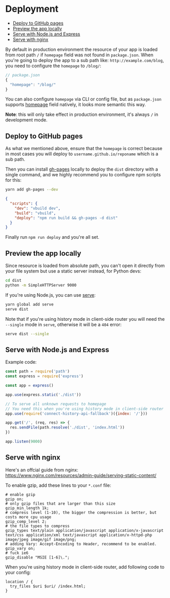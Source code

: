 # Deployment

<!-- toc -->

- [Deploy to GitHub pages](#deploy-to-github-pages)
- [Preview the app locally](#preview-the-app-locally)
- [Serve with Node.js and Express](#serve-with-nodejs-and-express)
- [Serve with nginx](#serve-with-nginx)

<!-- tocstop -->

By default in production environment the resource of your app is loaded from root path `/` if `homepage` field was not found in `package.json`. When you're going to deploy the app to a sub path like: `http://example.com/blog`, you need to configure the `homepage` to `/blog/`:

```js
// package.json
{
  "homepage": "/blog/"
}
```

You can also configure `homepage` via CLI or config file, but as `package.json` supports [homepage](https://yarnpkg.com/lang/en/docs/package-json/#toc-homepage) field natively, it looks more semantic this way.

**Note**: this will only take effect in production environment, it's always `/` in development mode.

## Deploy to GitHub pages

As what we mentioned above, ensure that the `homepage` is correct because in most cases you will deploy to `username.github.io/reponame` which is a sub path.

Then you can install [gh-pages](https://github.com/tschaub/gh-pages) locally to deploy the `dist` directory with a single command, and we highly recommend you to configure npm scripts for this:

```bash
yarn add gh-pages --dev
```

```json
{
  "scripts": {
    "dev": "vbuild dev",
    "build": "vbuild",
    "deploy": "npm run build && gh-pages -d dist"
  }
}
```

Finally run `npm run deploy` and you're all set.

## Preview the app locally

Since resource is loaded from absolute path, you can't open it directly from your file system but use a static server instead, for Python devs:

```bash
cd dist
python -m SimpleHTTPServer 9000
```

If you're using Node.js, you can use [serve](https://github.com/zeit/serve):

```bash
yarn global add serve
serve dist
```

Note that if you're using history mode in client-side router you will need the `--single` mode in `serve`, otherwise it will be a `404` error:

```bash
serve dist --single
```

## Serve with Node.js and Express

Example code:

```js
const path = require('path')
const express = require('express')

const app = express()

app.use(express.static('./dist'))

// To serve all unknown requests to homepage
// You need this when you're using history mode in client-side router
app.use(require('connect-history-api-fallback')({index: '/'}))

app.get('/', (req, res) => {
  res.sendFile(path.resolve('./dist', 'index.html'))
})

app.listen(9000)
```

## Serve with nginx

Here's an offcial guide from nginx: https://www.nginx.com/resources/admin-guide/serving-static-content/

To enable gzip, add these lines to your `*.conf` file:

```nginx
# enable gzip
gzip on;
# only gzip files that are larger than this size
gzip_min_length 1k;
# compress level (1-10), the bigger the compression is better, but costs more cpu usage
gzip_comp_level 2;
# the file types to compress
gzip_types text/plain application/javascript application/x-javascript text/css application/xml text/javascript application/x-httpd-php image/jpeg image/gif image/png;
# adding Vary: Accept-Encoding to Header, recommend to be enabled.
gzip_vary on;
# fuck ie6
gzip_disable "MSIE [1-6]\.";
```

When you're using history mode in client-side router, add following code to your config:

```nginx
location / {
  try_files $uri $uri/ /index.html;
}
```
